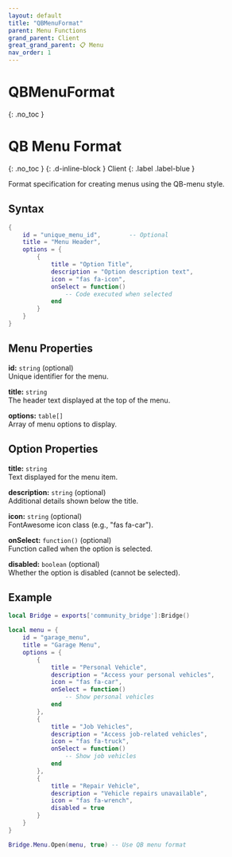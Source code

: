 ```yaml
---
layout: default
title: "QBMenuFormat"
parent: Menu Functions
grand_parent: Client
great_grand_parent: 📋 Menu
nav_order: 1
---
```


# QBMenuFormat
{: .no_toc }

# QB Menu Format
{: .no_toc }
{: .d-inline-block }
Client
{: .label .label-blue }

Format specification for creating menus using the QB-menu style.

## Syntax

```lua
{
    id = "unique_menu_id",        -- Optional
    title = "Menu Header",  
    options = {
        {
            title = "Option Title",
            description = "Option description text",
            icon = "fas fa-icon",
            onSelect = function()
                -- Code executed when selected
            end
        }
    }
}
```

## Menu Properties

**id:** `string` (optional)  
Unique identifier for the menu.

**title:** `string`  
The header text displayed at the top of the menu.

**options:** `table[]`  
Array of menu options to display.

## Option Properties

**title:** `string`  
Text displayed for the menu item.

**description:** `string` (optional)  
Additional details shown below the title.

**icon:** `string` (optional)  
FontAwesome icon class (e.g., "fas fa-car").

**onSelect:** `function()` (optional)  
Function called when the option is selected.

**disabled:** `boolean` (optional)  
Whether the option is disabled (cannot be selected).

## Example

```lua
local Bridge = exports['community_bridge']:Bridge()

local menu = {
    id = "garage_menu",
    title = "Garage Menu",
    options = {
        {
            title = "Personal Vehicle",
            description = "Access your personal vehicles",
            icon = "fas fa-car",
            onSelect = function()
                -- Show personal vehicles
            end
        },
        {
            title = "Job Vehicles",
            description = "Access job-related vehicles",
            icon = "fas fa-truck",
            onSelect = function()
                -- Show job vehicles
            end
        },
        {
            title = "Repair Vehicle",
            description = "Vehicle repairs unavailable",
            icon = "fas fa-wrench",
            disabled = true
        }
    }
}

Bridge.Menu.Open(menu, true) -- Use QB menu format
```